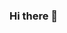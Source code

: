 ### Hi there 👋

<!--
**System64Intel/System64Intel** は、`README.md` (このファイル) が GitHub プロファイルに表示されるため、✨ _special_ ✨ リポジトリです。
な
開始するためのいくつかのアイデアを次に示します。
な
- 🔭 I’m currently working on ...YouTube Video Creation
- 🌱 私は現在学んでいます ...Learn C++.
- 📫 How to reach me: ...paburi777@svk.jp
-->

